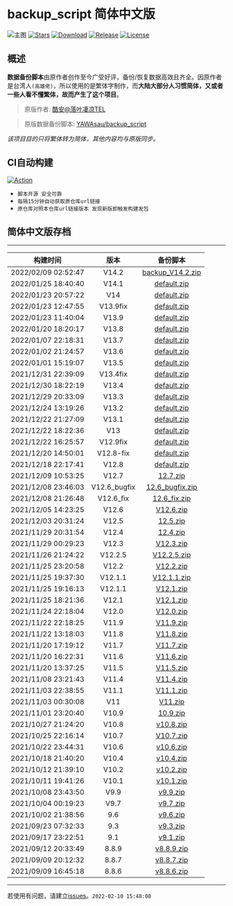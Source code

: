 # backup_script 简体中文版
![主图](https://github.com/Petit-Abba/backup_script_zh-CN/blob/c085edb56dcc1314ea8eb2f8ef90dcd9cc4d945e/File/mmexport1631297795059.png)
[![Stars](https://img.shields.io/github/stars/Petit-Abba/backup_script_zh-CN?label=stars)](https://github.com/Petit-Abba)
[![Download](https://img.shields.io/github/downloads/Petit-Abba/backup_script_zh-CN/total)](https://github.com/Petit-Abba/backup_script_zh-CN/releases)
[![Release](https://img.shields.io/github/v/release/Petit-Abba/backup_script_zh-CN?label=release)](https://github.com/Petit-Abba/backup_script_zh-CN/releases/latest)
[![License](https://img.shields.io/github/license/Petit-Abba/backup_script_zh-CN?label=License)](https://choosealicense.com/licenses/gpl-3.0)

## 概述
  **数据备份脚本**由原作者创作至今广受好评，备份/恢复数据高效且齐全。因原作者是台湾人`(高雄佬)`，所以使用的是繁体字制作，而**大陆大部分人习惯简体，又或者一些人看不懂繁体，故而产生了这个项目**。

> 原版作者: [酷安@落叶凄凉TEL](http://www.coolapk.com/u/2277637)

> 原版数据备份脚本: [YAWAsau/backup_script](https://github.com/YAWAsau/backup_script)

 *该项目目的只将繁体转为简体，其他内容均与原版同步。*
## CI自动构建

[![Action](https://img.shields.io/badge/build-Action-red.svg)](https://github.com/Petit-Abba/backup_script_zh-CN/actions)

- `脚本开源 安全可靠`
- `每隔15分钟自动获取原仓库url链接`
- `原仓库对照本仓库url链接版本 发现新版即触发构建发包`

## 简体中文版存档

 ---- 
|构建时间|版本|备份脚本|
| :----: | :----: | :----: |
| 2022/02/09 02:52:47 | V14.2 | [backup_V14.2.zip](https://github.com/Petit-Abba/backup_script_zh-CN/releases/download/V14.2/backup_V14.2.zip) |
| 2022/01/25 18:40:40 | V14.1 | [default.zip](https://github.com/Petit-Abba/backup_script_zh-CN/releases/download/V14.1/default.zip) |
| 2022/01/23 20:57:22 | V14 | [default.zip](https://github.com/Petit-Abba/backup_script_zh-CN/releases/download/V14/default.zip) |
| 2022/01/23 12:47:55 | V13.9fix | [default.zip](https://github.com/Petit-Abba/backup_script_zh-CN/releases/download/V13.9fix/default.zip) |
| 2022/01/23 11:40:04 | V13.9 | [default.zip](https://github.com/Petit-Abba/backup_script_zh-CN/releases/download/V13.9/default.zip) |
| 2022/01/20 18:20:17 | V13.8 | [default.zip](https://github.com/Petit-Abba/backup_script_zh-CN/releases/download/V13.8/default.zip) |
| 2022/01/07 22:18:31 | V13.7 | [default.zip](https://github.com/Petit-Abba/backup_script_zh-CN/releases/download/V13.7/default.zip) |
| 2022/01/02 21:24:57 | V13.6 | [default.zip](https://github.com/Petit-Abba/backup_script_zh-CN/releases/download/V13.6/default.zip) |
| 2022/01/01 15:19:07 | V13.5 | [default.zip](https://github.com/Petit-Abba/backup_script_zh-CN/releases/download/V13.5/default.zip) |
| 2021/12/31 22:39:09 | V13.4fix | [default.zip](https://github.com/Petit-Abba/backup_script_zh-CN/releases/download/V13.4fix/default.zip) |
| 2021/12/30 18:22:19 | V13.4 | [default.zip](https://github.com/Petit-Abba/backup_script_zh-CN/releases/download/V13.4/default.zip) |
| 2021/12/29 20:33:09 | V13.3 | [default.zip](https://github.com/Petit-Abba/backup_script_zh-CN/releases/download/V13.3/default.zip) |
| 2021/12/24 13:19:26 | V13.2 | [default.zip](https://github.com/Petit-Abba/backup_script_zh-CN/releases/download/V13.2/default.zip) |
| 2021/12/22 21:27:09 | V13.1 | [default.zip](https://github.com/Petit-Abba/backup_script_zh-CN/releases/download/V13.1/default.zip) |
| 2021/12/22 18:22:36 | V13 | [default.zip](https://github.com/Petit-Abba/backup_script_zh-CN/releases/download/V13/default.zip) |
| 2021/12/22 16:25:57 | V12.9fix | [default.zip](https://github.com/Petit-Abba/backup_script_zh-CN/releases/download/V12.9fix/default.zip) |
| 2021/12/20 14:50:01 | V12.8-fix | [default.zip](https://github.com/Petit-Abba/backup_script_zh-CN/releases/download/V12.8-fix/default.zip) |
| 2021/12/18 22:17:41 | V12.8 | [default.zip](https://github.com/Petit-Abba/backup_script_zh-CN/releases/download/V12.8/default.zip) |
| 2021/12/09 10:53:25 | V12.7 | [12.7.zip](https://github.com/Petit-Abba/backup_script_zh-CN/releases/download/V12.7/12.7.zip) |
| 2021/12/08 23:46:03 | V12.6_bugfix | [12.6_bugfix.zip](https://github.com/Petit-Abba/backup_script_zh-CN/releases/download/V12.6_bugfix/12.6_bugfix.zip) |
| 2021/12/08 21:26:48 | V12.6_fix | [12.6_fix.zip](https://github.com/Petit-Abba/backup_script_zh-CN/releases/download/V12.6_fix/12.6_fix.zip) |
| 2021/12/05 14:23:25 | V12.6 | [V12.6.zip](https://github.com/Petit-Abba/backup_script_zh-CN/releases/download/V12.6/V12.6.zip) |
| 2021/12/03 20:31:24 | V12.5 | [12.5.zip](https://github.com/Petit-Abba/backup_script_zh-CN/releases/download/V12.5/12.5.zip) |
| 2021/11/29 20:31:54 | V12.4 | [12.4.zip](https://github.com/Petit-Abba/backup_script_zh-CN/releases/download/V12.4/12.4.zip) |
| 2021/11/29 00:29:23 | V12.3 | [V12.3.zip](https://github.com/Petit-Abba/backup_script_zh-CN/releases/download/V12.3/V12.3.zip) |
| 2021/11/26 21:24:22 | V12.2.5 | [V12.2.5.zip](https://github.com/Petit-Abba/backup_script_zh-CN/releases/download/V12.2.5/V12.2.5.zip) |
| 2021/11/25 23:20:58 | V12.2 | [V12.2.zip](https://github.com/Petit-Abba/backup_script_zh-CN/releases/download/V12.2/V12.2.zip) |
| 2021/11/25 19:37:30 | V12.1.1 | [V12.1.1.zip](https://github.com/Petit-Abba/backup_script_zh-CN/releases/download/V12.1.1/V12.1.1.zip) |
| 2021/11/25 19:16:13 | V12.1.1 | [V12.1.zip](https://github.com/Petit-Abba/backup_script_zh-CN/releases/download/V12.1.1/V12.1.zip) |
| 2021/11/25 18:21:36 | V12.1 | [V12.1.zip](https://github.com/Petit-Abba/backup_script_zh-CN/releases/download/V12.1/V12.1.zip) |
| 2021/11/24 22:18:04 | V12.0 | [V12.0.zip](https://github.com/Petit-Abba/backup_script_zh-CN/releases/download/V12.0/V12.0.zip) |
| 2021/11/22 22:18:25 | V11.9 | [V11.9.zip](https://github.com/Petit-Abba/backup_script_zh-CN/releases/download/V11.9/V11.9.zip) |
| 2021/11/22 13:18:03 | V11.8 | [V11.8.zip](https://github.com/Petit-Abba/backup_script_zh-CN/releases/download/V11.8/V11.8.zip) |
| 2021/11/20 17:19:12 | V11.7 | [V11.7.zip](https://github.com/Petit-Abba/backup_script_zh-CN/releases/download/V11.7/V11.7.zip) |
| 2021/11/20 16:22:31 | V11.6 | [V11.6.zip](https://github.com/Petit-Abba/backup_script_zh-CN/releases/download/V11.6/V11.6.zip) |
| 2021/11/20 13:37:25 | V11.5 | [V11.5.zip](https://github.com/Petit-Abba/backup_script_zh-CN/releases/download/V11.5/V11.5.zip) |
| 2021/11/08 23:21:43 | V11.4 | [V11.4.zip](https://github.com/Petit-Abba/backup_script_zh-CN/releases/download/V11.4/V11.4.zip) |
| 2021/11/03 22:38:55 | V11.1 | [V11.1.zip](https://github.com/Petit-Abba/backup_script_zh-CN/releases/download/V11.1/V11.1.zip) |
| 2021/11/03 00:30:08 | V11 | [V11.zip](https://github.com/Petit-Abba/backup_script_zh-CN/releases/download/V11/V11.zip) |
| 2021/11/01 23:20:40 | V10.9 | [10.9.zip](https://github.com/Petit-Abba/backup_script_zh-CN/releases/download/V10.9/10.9.zip) |
| 2021/10/27 21:24:20 | V10.8 | [v10.8.zip](https://github.com/Petit-Abba/backup_script_zh-CN/releases/download/V10.8/v10.8.zip) |
| 2021/10/25 22:16:14 | V10.7 | [V10.7.zip](https://github.com/Petit-Abba/backup_script_zh-CN/releases/download/V10.7/V10.7.zip) |
| 2021/10/22 23:44:31 | V10.6 | [v10.6.zip](https://github.com/Petit-Abba/backup_script_zh-CN/releases/download/V10.6/v10.6.zip) |
| 2021/10/18 21:40:20 | V10.4 | [v10.4.zip](https://github.com/Petit-Abba/backup_script_zh-CN/releases/download/V10.4/v10.4.zip) |
| 2021/10/12 21:39:10 | V10.2 | [v10.2.zip](https://github.com/Petit-Abba/backup_script_zh-CN/releases/download/V10.2/v10.2.zip) |
| 2021/10/11 19:41:26 | V10.1 | [v10.1.zip](https://github.com/Petit-Abba/backup_script_zh-CN/releases/download/V10.1/v10.1.zip) |
| 2021/10/08 23:43:50 | V9.9 | [v9.9.zip](https://github.com/Petit-Abba/backup_script_zh-CN/releases/download/V9.9/v9.9.zip) |
| 2021/10/04 00:19:23 | V9.7 | [v9.7.zip](https://github.com/Petit-Abba/backup_script_zh-CN/releases/download/V9.7/v9.7.zip) |
| 2021/10/02 21:38:56 | 9.6 | [v9.6.zip](https://github.com/Petit-Abba/backup_script_zh-CN/releases/download/9.6/v9.6.zip) |
| 2021/09/23 07:32:33 | 9.3 | [v9.3.zip](https://github.com/Petit-Abba/backup_script_zh-CN/releases/download/9.3/v9.3.zip) |
| 2021/09/17 23:22:51 | 9.1 | [v9.1.zip](https://github.com/Petit-Abba/backup_script_zh-CN/releases/download/9.1/v9.1.zip) |
| 2021/09/12 20:33:49 | 8.8.9 | [v8.8.9.zip](https://github.com/Petit-Abba/backup_script_zh-CN/releases/download/8.8.9/v8.8.9.zip) |
| 2021/09/09 20:12:32 | 8.8.7 | [v8.8.7.zip](https://github.com/Petit-Abba/backup_script_zh-CN/releases/download/8.8.7/v8.8.7.zip) |
| 2021/09/09 16:45:18 | 8.8.6 | [v8.8.6.zip](https://github.com/Petit-Abba/backup_script_zh-CN/releases/download/8.8.6/v8.8.6.zip) |
 ---- 
 
若使用有问题，请建立[issues](https://github.com/Petit-Abba/backup_script_zh-CN/issues)。`2022-02-10 15:48:08`
